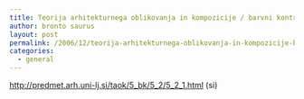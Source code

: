 ```yaml
---
title: Teorija arhitekturnega oblikovanja in kompozicije / barvni kontrasti (si)
author: bronto saurus
layout: post
permalink: /2006/12/teorija-arhitekturnega-oblikovanja-in-kompozicije-barvni-kontrasti-si/
categories:
  - general
---
```

<a href="http://predmet.arh.uni-lj.si/taok/5_bk/5_2/5_2_1.html" target="_blank" >http://predmet.arh.uni-lj.si/taok/5_bk/5_2/5_2_1.html</a> (si)